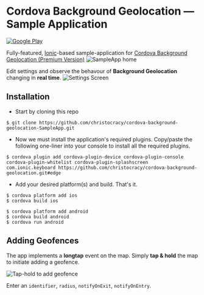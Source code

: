 # Cordova Background Geolocation &mdash; Sample Application

<a href="market://details?id=com.transistorsoft.background_geolocation.ionic">


[![Google Play](http://christocracy.github.io/cordova-background-geolocation/assets/images/google-play-icon.png)](http://play.google.com/store/apps/details?id=com.transistorsoft.background_geolocation.ionic)


Fully-featured, [Ionic](http://ionicframework.com/)-based sample-application for [Cordova Background Geolocation  (Premium Version)](http://christocracy.github.io/cordova-background-geolocation/)
![SampleApp home](https://www.dropbox.com/s/609iibr6ofzoq7p/Screenshot%202015-06-06%2017.05.33.png?dl=1)

Edit settings and observe the behavour of **Background Geolocation** changing in **real time**.
![Settings Screen](https://www.dropbox.com/s/v6xwp6leuc5ysv9/Screenshot%202015-06-06%2019.08.58.png?dl=1)

## Installation

- Start by cloning this repo

```
$ git clone https://github.com/christocracy/cordova-background-geolocation-SampleApp.git
```

- Now we must install the application's required plugins.  Copy/paste the following one-liner into your console to install all the required plugins.

```
$ cordova plugin add cordova-plugin-device cordova-plugin-console cordova-plugin-whitelist cordova-plugin-splashscreen com.ionic.keyboard https://github.com/christocracy/cordova-background-geolocation.git#edge
```

- Add your desired platform(s) and build.  That's it.

```
$ cordova platform add ios
$ cordova build ios

$ cordova platform add android
$ cordova build android
$ cordova run android
```

## Adding Geofences

The app implements a **longtap** event on the map.  Simply **tap & hold** the map to initiate adding a geofence.

![Tap-hold to add geofence](https://www.dropbox.com/s/9qif3rvznwkbphd/Screenshot%202015-06-06%2017.12.41.png?dl=1)

Enter an `identifier`, `radius`, `notifyOnExit`, `notifyOnEntry`.


